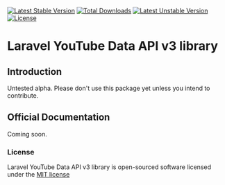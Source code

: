 [![Latest Stable Version](https://poser.pugx.org/leaphly/cart-bundle/version.svg)](https://packagist.org/packages/cupoftea/youtube) [![Total Downloads](https://poser.pugx.org/cupoftea/youtube/downloads.svg)](https://packagist.org/packages/cupoftea/youtube) [![Latest Unstable Version](https://poser.pugx.org/cupoftea/youtube/v/unstable.svg)](https://packagist.org/packages/cupoftea/youtube) [![License](https://poser.pugx.org/cupoftea/youtube/license.svg)](https://packagist.org/packages/cupoftea/youtube)

# Laravel YouTube Data API v3 library

## Introduction

Untested alpha. Please don't use this package yet unless you intend to contribute.

## Official Documentation

Coming soon.

### License

Laravel YouTube Data API v3 library is open-sourced software licensed under the [MIT license](http://opensource.org/licenses/MIT)
